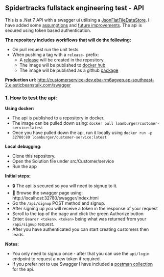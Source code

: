 ## Spidertracks fullstack engineering test - API

This is a .Net 7 API with a swagger ui utilising a [JsonFlatFileDataStore](https://github.com/ttu/json-flatfile-datastore). I have added some [assumptions](/docs/ASSUMPTIONS.md) and [future improvements](/docs/IMPROVEMENTS.md). The api is secured using token based authentication.

**The repository includes workflows that will do the following:**

- On pull request run the unit tests
- When pushing a tag with a `release-` prefix:
  - A [release](https://github.com/burger-mtbkr/customer-service/releases) will be created in the repository.
  - The image will be published to [docker hub](https://hub.docker.com/repository/docker/loanburger/customer-service/general)
  - The image will be published as a github [package](https://github.com/orgs/burger-mtbkr/packages?repo_name=customer-service)

**Production url:** http://customerservice-dev.eba-rm6agvep.ap-southeast-2.elasticbeanstalk.com/swagger

### 1. How to test the api:

**Using docker:**

- The api is published to a repository in docker.
- The image can be pulled down using: `docker pull loanburger/customer-service:latest`
- Once you have pulled down the api, run it locally using `docker run -p 32780:80 loanburger/customer-service:latest`

**Local debugging:**

- Clone this repository.
- Open the Solution file under src/Customer/service
- Run the app

**Initial steps:**

- :lock: The api is secured so you will need to signup to it.
- :eyes: Browse the swagger page using: http://localhost:32780/swagger/index.html
- Go the `/api/signup` POST method and signup.
- After signing up you will receive a token in the response of your request
- Scroll to the top of the page and click the green Authorize button
- Enter: `Bearer <token>`. `<token>` being what was returned from your `/api/signup` request.
- After you have authenticated you can start creating customers then leads.

**Notes**:

- You only need to signup once - after that you can use the `api/login` endpoint to request a new token if required.
- If you prefer not to use Swagger I have included a [postman collection](/Postman/Customer%20Service.postman_collection.json) for the api.
